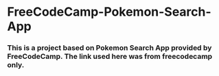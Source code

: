 # FreeCodeCamp-Pokemon-Search-App
<h3>This is a project based on Pokemon Search App provided by FreeCodeCamp. The link used here was from freecodecamp only.</h3>
